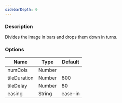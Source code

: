 ```yaml
---
sidebarDepth: 0
---
```


### Description

Divides the image in bars and drops them down in turns.

### Options

| Name         | Type   | Default |
| ------------ | ------ | ------- |
| numCols      | Number |         |
| tileDuration | Number | 600     |
| tileDelay    | Number | 80      |
| easing       | String | ease-in |
